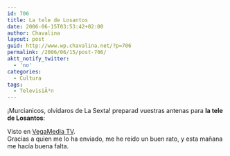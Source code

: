 ```yaml
---
id: 706
title: La tele de Losantos
date: 2006-06-15T03:53:42+02:00
author: Chavalina
layout: post
guid: http://www.wp.chavalina.net/?p=706
permalink: /2006/06/15/post-706/
aktt_notify_twitter:
  - 'no'
categories:
  - Cultura
tags:
  - TelevisiÃ³n
---
```

¡Murcianicos, olvidaros de La Sexta! preparad vuestras antenas para **la tele de Losantos**:



Visto en <a href="http://vegamediatv.blogspot.com/2006/06/el-liberal-jimnez-losantos-prepara-la.html" target="_blank">VegaMedia TV</a>.  
Gracias a quien me lo ha enviado, me he reído un buen rato, y esta mañana me hacía buena falta.
